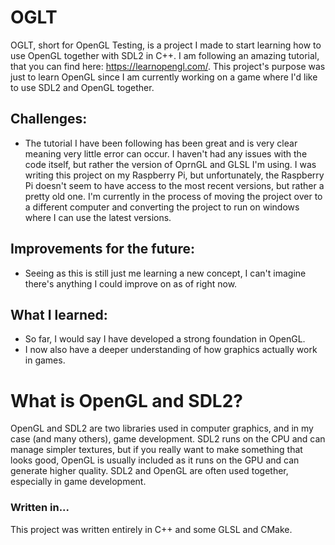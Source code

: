 # OGLT
OGLT, short for OpenGL Testing, is a project I made to start learning how to use OpenGL together with SDL2 in C++. I am following an amazing tutorial, that you can find here: https://learnopengl.com/.
This project's purpose was just to learn OpenGL since I am currently working on a game where I'd like to use SDL2 and OpenGL together.

## Challenges:
- The tutorial I have been following has been great and is very clear meaning very little error can occur. I haven't had any issues with the code itself, but rather the version of OprnGL and GLSL I'm using. I was writing this project on my Raspberry Pi, but unfortunately, the Raspberry Pi doesn't seem to have access to the most recent versions, but rather a pretty old one. I'm currently in the process of moving the project over to a different computer and converting the project to run on windows where I can use the latest versions.

## Improvements for the future:
- Seeing as this is still just me learning a new concept, I can't imagine there's anything I could improve on as of right now.

## What I learned:
- So far, I would say I have developed a strong foundation in OpenGL.
- I now also have a deeper understanding of how graphics actually work in games.

# What is OpenGL and SDL2?
OpenGL and SDL2 are two libraries used in computer graphics, and in my case (and many others), game development. SDL2 runs on the CPU and can manage simpler textures, but if you really want to make something that looks good, OpenGL is usually included as it runs on the GPU and can generate higher quality. SDL2 and OpenGL are often used together, especially in game development.

### Written in...
This project was written entirely in C++ and some GLSL and CMake.
